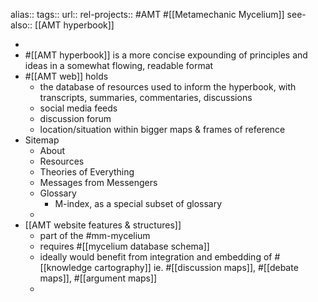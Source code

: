 alias::
tags::
url:: 
rel-projects:: #AMT #[[Metamechanic Mycelium]] 
see-also:: [[AMT hyperbook]]

-
- #[[AMT hyperbook]] is a more concise expounding of principles and ideas in a somewhat flowing, readable format
- #[[AMT web]] holds
	- the database of resources used to inform the hyperbook, with transcripts, summaries, commentaries, discussions
	- social media feeds
	- discussion forum
	- location/situation within bigger maps & frames of reference
- Sitemap
	- About
	- Resources
	- Theories of Everything
	- Messages from Messengers
	- Glossary
		- M-index, as a special subset of glossary
	-
- [[AMT website features & structures]]
	- part of the #mm-mycelium
	- requires #[[mycelium database schema]]
	- ideally would benefit from integration and embedding of #[[knowledge cartography]] ie. #[[discussion maps]], #[[debate maps]], #[[argument maps]]
	-